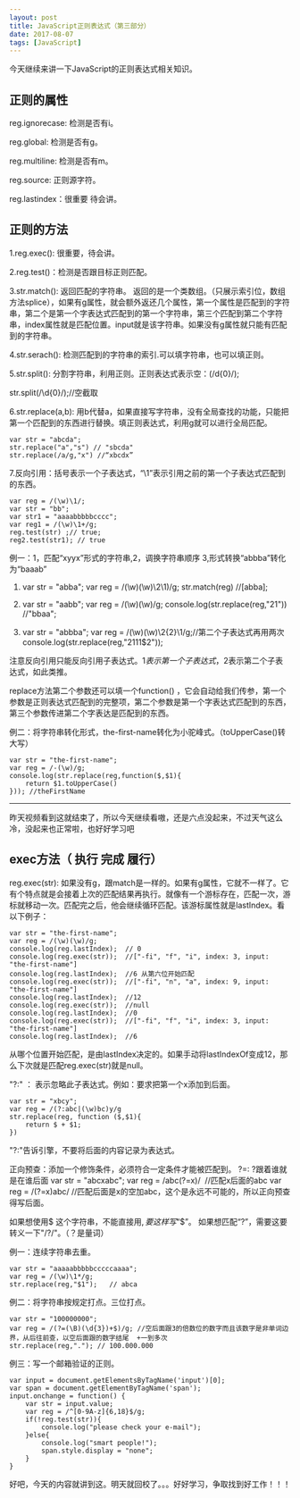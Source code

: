 ```yaml
---
layout: post
title: JavaScript正则表达式（第三部分）
date: 2017-08-07
tags: [JavaScript]
---
```


今天继续来讲一下JavaScript的正则表达式相关知识。

## 正则的属性 

reg.ignorecase: 检测是否有i。

reg.global: 检测是否有g。

reg.multiline: 检测是否有m。

reg.source: 正则源字符。

reg.lastindex：很重要 待会讲。

## 正则的方法

1.reg.exec(): 很重要，待会讲。

2.reg.test()：检测是否跟目标正则匹配。

3.str.match(): 返回匹配的字符串。 返回的是一个类数组。（只展示索引位，数组方法splice），如果有g属性，就会额外返还几个属性，第一个属性是匹配到的字符串，第二个是第一个字表达式匹配到的第一个字符串，第三个匹配到第二个字符串，index属性就是匹配位置。input就是该字符串。如果没有g属性就只能有匹配到的字符串。


4.str.serach(): 检测匹配到的字符串的索引.可以填字符串，也可以填正则。

5.str.split(): 分割字符串，利用正则。正则表达式表示空：(/d{0}/);
  
  str.split(/\d{0}/);//空截取
  
6.str.replace(a,b): 用b代替a，如果直接写字符串，没有全局查找的功能，只能把第一个匹配到的东西进行替换。填正则表达式，利用g就可以进行全局匹配。

	var str = "abcda";
	str.replace("a","s") // "sbcda"
	str.replace(/a/g,"x") //“xbcdx”
	
7.反向引用：括号表示一个子表达式，“\1”表示引用之前的第一个子表达式匹配到的东西。
	
	var reg = /(\w)\1/;
	var str = "bb";
	var str1 = "aaaabbbbbcccc";
	var reg1 = /(\w)\1+/g;  
	reg.test(str) ;// true;
	reg2.test(str1); // true

例一：1，匹配“xyyx”形式的字符串,2，调换字符串顺序 3,形式转换“abbba”转化为“baaab”

1.
	var str = "abba";
	var reg = /(\w)(\w)\2\1)/g;
	str.match(reg) //[abba];

2.
	var str = "aabb";
	var reg = /(\w)(\w)/g;
	console.log(str.replace(reg,"$2$1")) //"bbaa";
	
3.
	var str = "abbba";
	var reg = /(\w)(\w)\2{2}\1/g;//第二个子表达式再用两次
	console.log(str.replace(reg,"$2$1$1$1$2"));
	
注意反向引用只能反向引用子表达式。$1表示第一个子表达式，$2表示第二个子表达式，如此类推。

replace方法第二个参数还可以填一个function() ，它会自动给我们传参，第一个参数是正则表达式匹配到的完整项，第二个参数是第一个字表达式匹配到的东西，第三个参数传进第二个字表达是匹配到的东西。

例二：将字符串转化形式，the-first-name转化为小驼峰式。（toUpperCase()转大写）

	var str = "the-first-name";
	var reg = /-(\w)/g;
	console.log(str.replace(reg,function($,$1){
        return $1.toUpperCase()
    })); //theFirstName

-------------------------------------------------------------
昨天视频看到这就结束了，所以今天继续看嗷，还是六点没起来，不过天气这么冷，没起来也正常啦，也好好学习吧

## exec方法（ 执行 完成 履行）

reg.exec(str): 如果没有g，跟match是一样的。如果有g属性，它就不一样了。它有个特点就是会接着上次的匹配结果再执行。就像有一个游标存在，匹配一次，游标就移动一次。匹配完之后，他会继续循环匹配。该游标属性就是lastIndex。看以下例子：
	
	var str = "the-first-name";
	var reg = /(\w)(\w)/g;
	console.log(reg.lastIndex);  // 0
	console.log(reg.exec(str));  //["-fi", "f", "i", index: 3, input: "the-first-name"]
	console.log(reg.lastIndex);  //6 从第六位开始匹配
	console.log(reg.exec(str));  //["-fi", "n", "a", index: 9, input: "the-first-name"]
	console.log(reg.lastIndex);  //12
	console.log(reg.exec(str));	 //null
	console.log(reg.lastIndex);	 //0
	console.log(reg.exec(str));  //["-fi", "f", "i", index: 3, input: "the-first-name"]
	console.log(reg.lastIndex);  //6
	
从哪个位置开始匹配，是由lastIndex决定的。如果手动将lastIndexOf变成12，那么下次就是匹配reg.exec(str)就是null。

"?:" ： 表示忽略此子表达式。例如：要求把第一个x添加到后面。
	
	var str = "xbcy";
	var reg = /(?:abc|(\w)bc)y/g
	str.replace(reg, function ($,$1){
		return $ + $1;
	})

"?:"告诉引擎，不要将后面的内容记录为表达式。


正向预查：添加一个修饰条件，必须符合一定条件才能被匹配到。
	?=: ?跟着谁就是在谁后面
	var str = "abcxabc";
	var reg = /abc(?=x)/  //匹配x后面的abc
	var reg = /(?=x)abc/  //匹配后面是x的空加abc，这个是永远不可能的，所以正向预查得写后面。


如果想使用$ 这个字符串，不能直接用$,要这样写“$$”。
如果想匹配“?”，需要这要转义一下"/\?/"。（？是量词）

例一：连续字符串去重。
	
	var str = "aaaaabbbbbcccccaaaa";
	var reg = /(\w)\1*/g;
	str.replace(reg,"$1");   // abca

例二：将字符串按规定打点。三位打点。
	
	var str = "100000000";
	var reg = /(?=(\B)(\d{3})+$)/g; //空后面跟3的倍数位的数字而且该数字是非单词边界，从后往前查，以空后面跟的数字结尾  +一到多次
	str.replace(reg,"."); // 100.000.000

例三：写一个邮箱验证的正则。
	
	var input = document.getElementsByTagName('input')[0];
	var span = document.getElementByTagName('span');
	input.onchange = function() {
		var str = input.value;
		var reg = /^[0-9A-z]{6,18}$/g;
		if(!reg.test(str)){
			console.log("please check your e-mail");
		}else{
			console.log("smart people!");
			span.style.display = "none";
		}
	}
	
好吧，今天的内容就讲到这。明天就回校了。。。好好学习，争取找到好工作！！！









